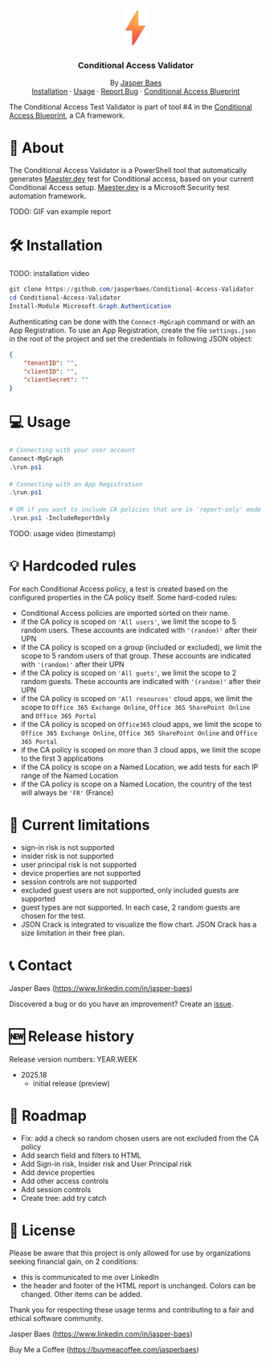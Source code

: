 <br>
<p align="center">
  <a href="https://jbaes.be/CAB">
    <img src="./assets/logo.png" alt="Logo" height="80">
  </a>
  <h3 align="center">Conditional Access Validator</h3>
  <p align="center"> 
    By <a href="https://www.linkedin.com/in/jasper-baes">Jasper Baes</a>
    <br />
    <a href="https://github.com/jasperbaes/Conditional-Access-Validator#%EF%B8%8F-installation">Installation</a>
    ·
     <a href="https://github.com/jasperbaes/Conditional-Access-Validator#-usage">Usage</a>
    ·
    <a href="https://github.com/jasperbaes/Conditional-Access-Validator/issues">Report Bug</a>
    ·
     <a href="https://www.jbaes.be/CAB">Conditional Access Blueprint</a>
  </p>
</p>

The Conditional Access Test Validator is part of tool #4 in the <a href="https://www.jbaes.be/CAB">Conditional Access Blueprint</a>, a CA framework.

# 🚀 About

The Conditional Access Validator is a PowerShell tool that automatically generates <a href="https://maester.dev">Maester.dev</a> test for Conditional access, based on your current Conditional Access setup. <a href="https://maester.dev">Maester.dev</a> is a Microsoft Security test automation framework.

TODO: GIF van example report

# 🛠️ Installation

TODO: installation video

```powershell
git clone https://github.com/jasperbaes/Conditional-Access-Validator
cd Conditional-Access-Validator
Install-Module Microsoft.Graph.Authentication
```

Authenticating can be done with the `Connect-MgGraph` command or with an App Registration. To use an App Registration, create the file `settings.json` in the root of the project and set the credentials in following JSON object:

```json
{
    "tenantID": "",
    "clientID": "",
    "clientSecret": ""
}
```

# 💻 Usage

```powershell
# Connecting with your user account
Connect-MgGraph
.\run.ps1

# Connecting with an App Registration
.\run.ps1

# OR if you want to include CA policies that are in 'report-only' mode
.\run.ps1 -IncludeReportOnly
```

TODO: usage video (timestamp)

# 💡 Hardcoded rules

For each Conditional Access policy, a test is created based on the configured properties in the CA policy itself. Some hard-coded rules:

- Conditional Access policies are imported sorted on their name.
- if the CA policy is scoped on `'All users'`, we limit the scope to 5 random users. These accounts are indicated with `'(random)'` after their UPN
- if the CA policy is scoped on a group (included or excluded), we limit the scope to 5 random users of that group. These accounts are indicated with `'(random)'` after their UPN
- if the CA policy is scoped on `'All guets'`, we limit the scope to 2 random guests. These accounts are indicated with `'(random)'` after their UPN
- if the CA policy is scoped on `'All resources'` cloud apps, we limit the scope to `Office 365 Exchange Online`, `Office 365 SharePoint Online` and `Office 365 Portal`
- if the CA policy is scoped on `Office365` cloud apps, we limit the scope to `Office 365 Exchange Online`, `Office 365 SharePoint Online` and `Office 365 Portal`
- if the CA policy is scoped on more than 3 cloud apps, we limit the scope to the first 3 applications
- if the CA policy is scope on a Named Location, we add tests for each IP range of the Named Location
- if the CA policy is scope on a Named Location, the country of the test will always be `'FR'` (France)

# 🚧 Current limitations
- sign-in risk is not supported   
- insider risk is not supported
- user principal risk is not supported
- device properties are not supported
- session controls are not supported
- excluded guest users are not supported, only included guests are supported
- guest types are not supported. In each case, 2 random guests are chosen for the test.
- JSON Crack is integrated to visualize the flow chart. JSON Crack has a size limitation in their free plan.

# 📞 Contact

Jasper Baes (https://www.linkedin.com/in/jasper-baes)

Discovered a bug or do you have an improvement? Create an <a href="https://github.com/jasperbaes/Conditional-Access-Validator/issues">issue</a>.

# 🆕 Release history

Release version numbers: YEAR.WEEK

- 2025.18
  - initial release (preview)

# 🏁 Roadmap
- Fix: add a check so random chosen users are not excluded from the CA policy
- Add search field and filters to HTML
- Add Sign-in risk, Insider risk and User Principal risk
- Add device properties
- Add other access controls
- Add session controls
- Create tree: add try catch

# 📜 License

Please be aware that this project is only allowed for use by organizations seeking financial gain, on 2 conditions:
- this is communicated to me over LinkedIn
- the header and footer of the HTML report is unchanged. Colors can be changed. Other items can be added.

Thank you for respecting these usage terms and contributing to a fair and ethical software community. 

Jasper Baes (https://www.linkedin.com/in/jasper-baes)

Buy Me a Coffee (https://buymeacoffee.com/jasperbaes)